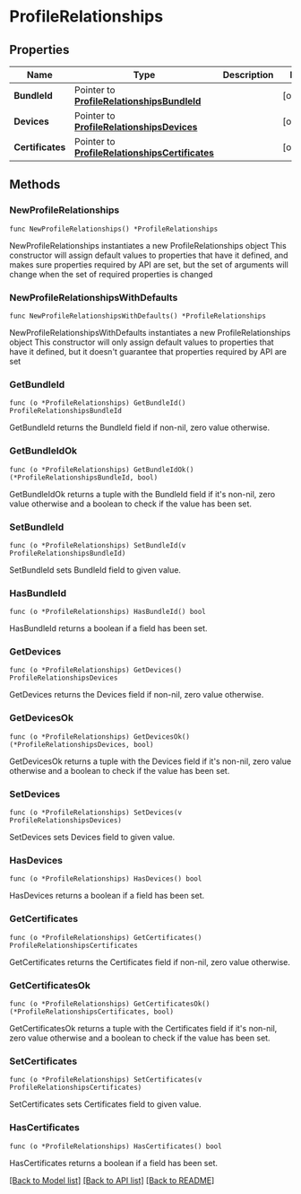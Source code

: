 # ProfileRelationships

## Properties

Name | Type | Description | Notes
------------ | ------------- | ------------- | -------------
**BundleId** | Pointer to [**ProfileRelationshipsBundleId**](Profile_relationships_bundleId.md) |  | [optional] 
**Devices** | Pointer to [**ProfileRelationshipsDevices**](Profile_relationships_devices.md) |  | [optional] 
**Certificates** | Pointer to [**ProfileRelationshipsCertificates**](Profile_relationships_certificates.md) |  | [optional] 

## Methods

### NewProfileRelationships

`func NewProfileRelationships() *ProfileRelationships`

NewProfileRelationships instantiates a new ProfileRelationships object
This constructor will assign default values to properties that have it defined,
and makes sure properties required by API are set, but the set of arguments
will change when the set of required properties is changed

### NewProfileRelationshipsWithDefaults

`func NewProfileRelationshipsWithDefaults() *ProfileRelationships`

NewProfileRelationshipsWithDefaults instantiates a new ProfileRelationships object
This constructor will only assign default values to properties that have it defined,
but it doesn't guarantee that properties required by API are set

### GetBundleId

`func (o *ProfileRelationships) GetBundleId() ProfileRelationshipsBundleId`

GetBundleId returns the BundleId field if non-nil, zero value otherwise.

### GetBundleIdOk

`func (o *ProfileRelationships) GetBundleIdOk() (*ProfileRelationshipsBundleId, bool)`

GetBundleIdOk returns a tuple with the BundleId field if it's non-nil, zero value otherwise
and a boolean to check if the value has been set.

### SetBundleId

`func (o *ProfileRelationships) SetBundleId(v ProfileRelationshipsBundleId)`

SetBundleId sets BundleId field to given value.

### HasBundleId

`func (o *ProfileRelationships) HasBundleId() bool`

HasBundleId returns a boolean if a field has been set.

### GetDevices

`func (o *ProfileRelationships) GetDevices() ProfileRelationshipsDevices`

GetDevices returns the Devices field if non-nil, zero value otherwise.

### GetDevicesOk

`func (o *ProfileRelationships) GetDevicesOk() (*ProfileRelationshipsDevices, bool)`

GetDevicesOk returns a tuple with the Devices field if it's non-nil, zero value otherwise
and a boolean to check if the value has been set.

### SetDevices

`func (o *ProfileRelationships) SetDevices(v ProfileRelationshipsDevices)`

SetDevices sets Devices field to given value.

### HasDevices

`func (o *ProfileRelationships) HasDevices() bool`

HasDevices returns a boolean if a field has been set.

### GetCertificates

`func (o *ProfileRelationships) GetCertificates() ProfileRelationshipsCertificates`

GetCertificates returns the Certificates field if non-nil, zero value otherwise.

### GetCertificatesOk

`func (o *ProfileRelationships) GetCertificatesOk() (*ProfileRelationshipsCertificates, bool)`

GetCertificatesOk returns a tuple with the Certificates field if it's non-nil, zero value otherwise
and a boolean to check if the value has been set.

### SetCertificates

`func (o *ProfileRelationships) SetCertificates(v ProfileRelationshipsCertificates)`

SetCertificates sets Certificates field to given value.

### HasCertificates

`func (o *ProfileRelationships) HasCertificates() bool`

HasCertificates returns a boolean if a field has been set.


[[Back to Model list]](../README.md#documentation-for-models) [[Back to API list]](../README.md#documentation-for-api-endpoints) [[Back to README]](../README.md)


